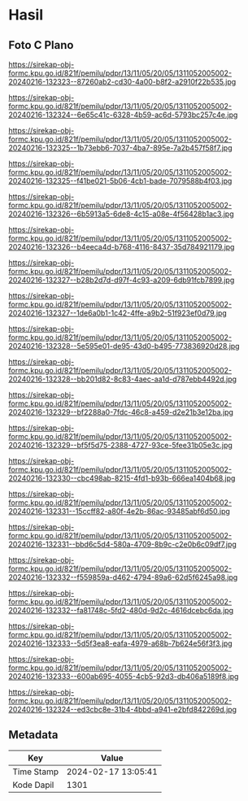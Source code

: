 # Hasil

## Foto C Plano

https://sirekap-obj-formc.kpu.go.id/821f/pemilu/pdpr/13/11/05/20/05/1311052005002-20240216-132323--87260ab2-cd30-4a00-b8f2-a2910f22b535.jpg

https://sirekap-obj-formc.kpu.go.id/821f/pemilu/pdpr/13/11/05/20/05/1311052005002-20240216-132324--6e65c41c-6328-4b59-ac6d-5793bc257c4e.jpg

https://sirekap-obj-formc.kpu.go.id/821f/pemilu/pdpr/13/11/05/20/05/1311052005002-20240216-132325--1b73ebb6-7037-4ba7-895e-7a2b457f58f7.jpg

https://sirekap-obj-formc.kpu.go.id/821f/pemilu/pdpr/13/11/05/20/05/1311052005002-20240216-132325--f41be021-5b06-4cb1-bade-7079588b4f03.jpg

https://sirekap-obj-formc.kpu.go.id/821f/pemilu/pdpr/13/11/05/20/05/1311052005002-20240216-132326--6b5913a5-6de8-4c15-a08e-4f56428b1ac3.jpg

https://sirekap-obj-formc.kpu.go.id/821f/pemilu/pdpr/13/11/05/20/05/1311052005002-20240216-132326--b4eeca4d-b768-4116-8437-35d784921179.jpg

https://sirekap-obj-formc.kpu.go.id/821f/pemilu/pdpr/13/11/05/20/05/1311052005002-20240216-132327--b28b2d7d-d97f-4c93-a209-6db91fcb7899.jpg

https://sirekap-obj-formc.kpu.go.id/821f/pemilu/pdpr/13/11/05/20/05/1311052005002-20240216-132327--1de6a0b1-1c42-4ffe-a9b2-51f923ef0d79.jpg

https://sirekap-obj-formc.kpu.go.id/821f/pemilu/pdpr/13/11/05/20/05/1311052005002-20240216-132328--5e595e01-de95-43d0-b495-773836920d28.jpg

https://sirekap-obj-formc.kpu.go.id/821f/pemilu/pdpr/13/11/05/20/05/1311052005002-20240216-132328--bb201d82-8c83-4aec-aa1d-d787ebb4492d.jpg

https://sirekap-obj-formc.kpu.go.id/821f/pemilu/pdpr/13/11/05/20/05/1311052005002-20240216-132329--bf2288a0-7fdc-46c8-a459-d2e21b3e12ba.jpg

https://sirekap-obj-formc.kpu.go.id/821f/pemilu/pdpr/13/11/05/20/05/1311052005002-20240216-132329--bf5f5d75-2388-4727-93ce-5fee31b05e3c.jpg

https://sirekap-obj-formc.kpu.go.id/821f/pemilu/pdpr/13/11/05/20/05/1311052005002-20240216-132330--cbc498ab-8215-4fd1-b93b-666ea1404b68.jpg

https://sirekap-obj-formc.kpu.go.id/821f/pemilu/pdpr/13/11/05/20/05/1311052005002-20240216-132331--15ccff82-a80f-4e2b-86ac-93485abf6d50.jpg

https://sirekap-obj-formc.kpu.go.id/821f/pemilu/pdpr/13/11/05/20/05/1311052005002-20240216-132331--bbd6c5d4-580a-4709-8b9c-c2e0b6c09df7.jpg

https://sirekap-obj-formc.kpu.go.id/821f/pemilu/pdpr/13/11/05/20/05/1311052005002-20240216-132332--f559859a-d462-4794-89a6-62d5f6245a98.jpg

https://sirekap-obj-formc.kpu.go.id/821f/pemilu/pdpr/13/11/05/20/05/1311052005002-20240216-132332--fa81748c-5fd2-480d-9d2c-4616dcebc6da.jpg

https://sirekap-obj-formc.kpu.go.id/821f/pemilu/pdpr/13/11/05/20/05/1311052005002-20240216-132333--5d5f3ea8-eafa-4979-a68b-7b624e56f3f3.jpg

https://sirekap-obj-formc.kpu.go.id/821f/pemilu/pdpr/13/11/05/20/05/1311052005002-20240216-132333--600ab695-4055-4cb5-92d3-db406a5189f8.jpg

https://sirekap-obj-formc.kpu.go.id/821f/pemilu/pdpr/13/11/05/20/05/1311052005002-20240216-132324--ed3cbc8e-31b4-4bbd-a941-e2bfd842269d.jpg


## Metadata

| Key        | Value               |
| ---------- | ------------------- |
| Time Stamp | 2024-02-17 13:05:41 |
| Kode Dapil | 1301                |



